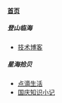 
#### [首页](?file=home-首页)

##### 登山临海
- [技术博客](?file=001-登山临海/0001-技术博客 "技术博客")

##### 星海拾贝
- [点滴生活](?file=002-星海拾贝/0001-点滴生活 "点滴生活")
- [国庆知识小记](?file=002-星海拾贝/0002-国庆知识小记 "国庆知识小记")
